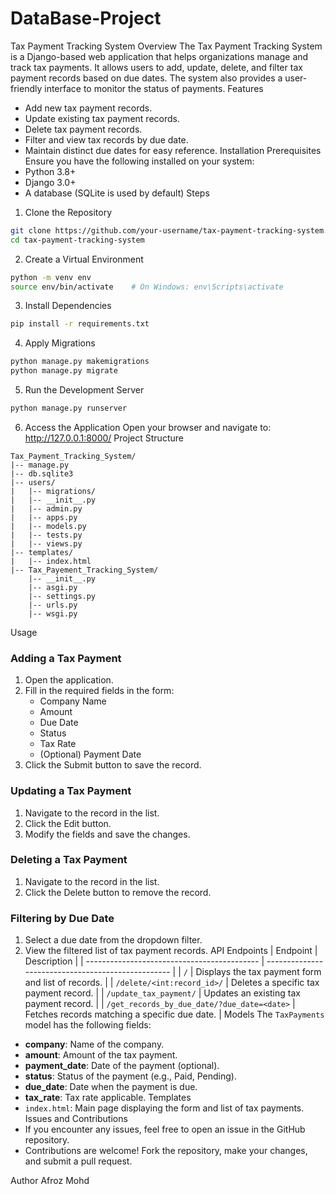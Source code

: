 # DataBase-Project
Tax Payment Tracking System
Overview
The Tax Payment Tracking System is a Django-based web application that helps organizations manage and track tax payments. It allows users to add, update, delete, and filter tax payment records based on due dates. The system also provides a user-friendly interface to monitor the status of payments.
Features
- Add new tax payment records.
- Update existing tax payment records.
- Delete tax payment records.
- Filter and view tax records by due date.
- Maintain distinct due dates for easy reference.
Installation
Prerequisites
Ensure you have the following installed on your system:
- Python 3.8+
- Django 3.0+
- A database (SQLite is used by default)
Steps
1. Clone the Repository
```bash
git clone https://github.com/your-username/tax-payment-tracking-system.git
cd tax-payment-tracking-system
```
2. Create a Virtual Environment
```bash
python -m venv env
source env/bin/activate    # On Windows: env\Scripts\activate
```
3. Install Dependencies
```bash
pip install -r requirements.txt
```
4. Apply Migrations
```bash
python manage.py makemigrations
python manage.py migrate
```
5. Run the Development Server
```bash
python manage.py runserver
```
6. Access the Application
Open your browser and navigate to:
http://127.0.0.1:8000/
Project Structure
```
Tax_Payment_Tracking_System/
|-- manage.py
|-- db.sqlite3
|-- users/
|   |-- migrations/
|   |-- __init__.py
|   |-- admin.py
|   |-- apps.py
|   |-- models.py
|   |-- tests.py
|   |-- views.py
|-- templates/
|   |-- index.html
|-- Tax_Payement_Tracking_System/
    |-- __init__.py
    |-- asgi.py
    |-- settings.py
    |-- urls.py
    |-- wsgi.py
```
Usage
### Adding a Tax Payment
1. Open the application.
2. Fill in the required fields in the form:
   - Company Name
   - Amount
   - Due Date
   - Status
   - Tax Rate
   - (Optional) Payment Date
3. Click the Submit button to save the record.

### Updating a Tax Payment
1. Navigate to the record in the list.
2. Click the Edit button.
3. Modify the fields and save the changes.

### Deleting a Tax Payment
1. Navigate to the record in the list.
2. Click the Delete button to remove the record.

### Filtering by Due Date
1. Select a due date from the dropdown filter.
2. View the filtered list of tax payment records.
API Endpoints
| Endpoint                                    | Description                                        |
| ------------------------------------------- | -------------------------------------------------- |
| `/`                                         | Displays the tax payment form and list of records. |
| `/delete/<int:record_id>/`                  | Deletes a specific tax payment record.             |
| `/update_tax_payment/`                      | Updates an existing tax payment record.            |
| `/get_records_by_due_date/?due_date=<date>` | Fetches records matching a specific due date.      |
Models
The `TaxPayments` model has the following fields:
- **company**: Name of the company.
- **amount**: Amount of the tax payment.
- **payment_date**: Date of the payment (optional).
- **status**: Status of the payment (e.g., Paid, Pending).
- **due_date**: Date when the payment is due.
- **tax_rate**: Tax rate applicable.
Templates
- `index.html`: Main page displaying the form and list of tax payments.
Issues and Contributions
- If you encounter any issues, feel free to open an issue in the GitHub repository.
- Contributions are welcome! Fork the repository, make your changes, and submit a pull request.
  
Author
Afroz Mohd
